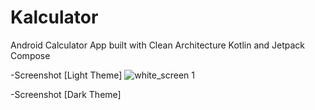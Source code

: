 # Kalculator
Android Calculator App built with Clean Architecture Kotlin and Jetpack Compose

-Screenshot [Light Theme]
![white_screen 1](https://user-images.githubusercontent.com/44189905/209805484-17e6720d-4c34-4f81-88f0-22a7482c6c49.png)

-Screenshot [Dark Theme]

